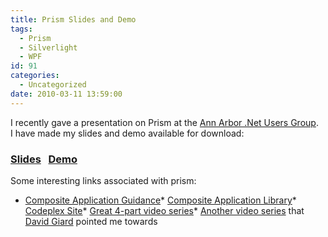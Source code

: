 ```yaml
---
title: Prism Slides and Demo
tags:
  - Prism
  - Silverlight
  - WPF
id: 91
categories:
  - Uncategorized
date: 2010-03-11 13:59:00
---
```


I recently gave a presentation on Prism at the [Ann Arbor .Net Users Group](http://aadnd.org/).&#160; I have made my slides and demo available for download:

### [Slides](http://houseofbilz.net/Prism/Prism.pptx)&#160;&#160; [Demo](http://houseofbilz.net/Prism/PrismExample.zip)

Some interesting links associated with prism:

*   [Composite Application Guidance](http://tinyurl.com/Prism2)*   [Composite Application Library](http://tinyurl.com/Prism2-CAL )*   [Codeplex Site](http://www.codeplex.com/CompositeWPF/)*   [Great 4-part video series](http://tinyurl.com/Prism2-Videos)*   [Another video series](http://mtaulty.com/CommunityServer/blogs/mike_taultys_blog/archive/2009/10/27/prism-and-silverlight-screencasts-on-channel-9.aspx) that [David Giard](http://www.davidgiard.com/) pointed me towards